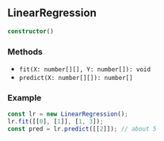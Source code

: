 ## LinearRegression

```ts
constructor()
```

### Methods
+ `fit(X: number[][], Y: number[]): void`
+ `predict(X: number[][]): number[]`

### Example
```ts
const lr = new LinearRegression();
lr.fit([[0], [1]], [1, 3]);
const pred = lr.predict([[2]]); // about 5
```
